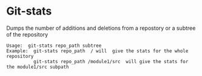 # Git-stats

Dumps the number of additions and deletions from a repostory or a
subtree of the repository

```
Usage:  git-stats repo_path subtree
Example:  git-stats repo_path  / will  give the stats for the whole repository
          git-stats repo_path /module1/src  will give the stats for the module1/src subpath
```
